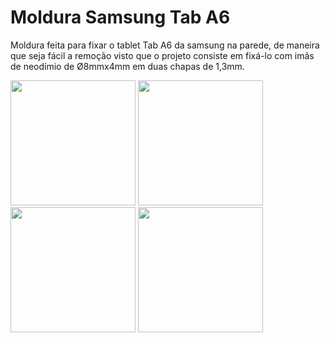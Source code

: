 # Moldura Samsung Tab A6
Moldura feita para fixar o tablet Tab A6 da samsung na parede, de maneira que seja fácil a remoção visto que o projeto consiste em fixá-lo com imãs de neodímio de Ø8mmx4mm em duas chapas de 1,3mm.

<img src="https://user-images.githubusercontent.com/40439152/149630053-777f59f1-012b-42e5-9ab5-692c0028c6c9.png" width="200" height="200"> <img src="https://user-images.githubusercontent.com/40439152/149630036-0759cd39-aaf7-4475-9dd5-6b197b6c18c4.png" width="200" height="200"> <img src="https://user-images.githubusercontent.com/40439152/149630140-32168628-4b7f-4ae4-8776-ae45d5bddd92.jpg" width="200" height="200"> <img src="https://user-images.githubusercontent.com/40439152/149630158-f8708f45-dddf-4433-bfa9-4539d507b040.jpg" width="200" height="200">
